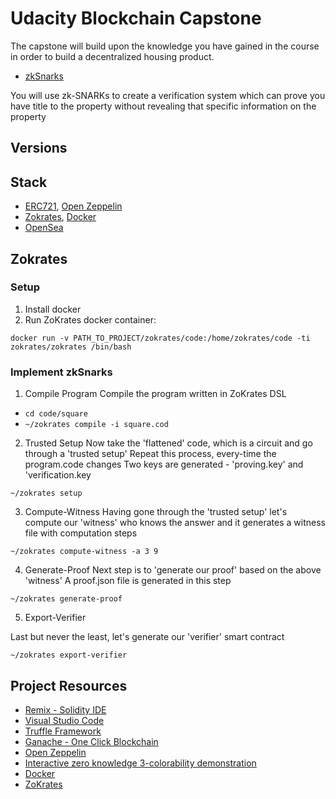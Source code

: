 # Udacity Blockchain Capstone

The capstone will build upon the knowledge you have gained in the course in order to build a decentralized housing product. 

* [zkSnarks](https://blog.ethereum.org/2016/12/05/zksnarks-in-a-nutshell/)

You will use zk-SNARKs to create a verification system which can prove you have title to the property without revealing that specific information on the property

## Versions

## Stack
* [ERC721](http://erc721.org/), [Open Zeppelin](https://github.com/OpenZeppelin/openzeppelin-contracts/blob/master/contracts/token/ERC721/ERC721.sol)
* [Zokrates](https://github.com/Zokrates/ZoKrates), [Docker](https://docs.docker.com/get-docker/)
* [OpenSea](https://docs.opensea.io/docs)


## Zokrates

### Setup

1. Install docker
2. Run ZoKrates docker container:

`docker run -v PATH_TO_PROJECT/zokrates/code:/home/zokrates/code -ti zokrates/zokrates /bin/bash`

### Implement zkSnarks

1. Compile Program
Compile the program written in ZoKrates DSL
* `cd code/square`
* `~/zokrates compile -i square.cod`

2. Trusted Setup
Now take the 'flattened' code, which is a circuit and go through a 'trusted setup' Repeat this process, every-time the program.code changes Two keys are generated - 'proving.key' and 'verification.key

`~/zokrates setup`


3. Compute-Witness
Having gone through the 'trusted setup' let's compute our 'witness' who knows the answer and it generates a witness file with computation steps

`~/zokrates compute-witness -a 3 9`

4. Generate-Proof
Next step is to 'generate our proof' based on the above 'witness' A proof.json file is generated in this step

`~/zokrates generate-proof`

5. Export-Verifier

Last but never the least, let's generate our 'verifier' smart contract

`~/zokrates export-verifier`



  

## Project Resources

* [Remix - Solidity IDE](https://remix.ethereum.org/)
* [Visual Studio Code](https://code.visualstudio.com/)
* [Truffle Framework](https://truffleframework.com/)
* [Ganache - One Click Blockchain](https://truffleframework.com/ganache)
* [Open Zeppelin ](https://openzeppelin.org/)
* [Interactive zero knowledge 3-colorability demonstration](http://web.mit.edu/~ezyang/Public/graph/svg.html)
* [Docker](https://docs.docker.com/install/)
* [ZoKrates](https://github.com/Zokrates/ZoKrates)
